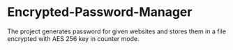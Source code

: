 # Encrypted-Password-Manager
The project generates password for given websites and stores them in a file encrypted with AES 256 key in counter mode.
